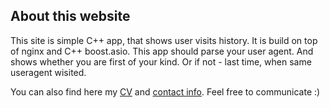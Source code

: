 <div class="page-header">
  <h2>About this website</h2>
</div>

This site is simple C++ app, that shows user visits history. It is build on top of nginx and C++ boost.asio. This app should parse your user agent. And shows whether you are first of your kind. Or if not - last time, when same useragent wisited.

You can also find here my <a href="#cv" onclick="javascript:reloadContents(cv);">CV</a></li> and <a href="#contact" onclick="javascript:reloadContents(contact);">contact info</a></li>. Feel free to communicate :)


